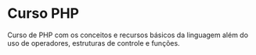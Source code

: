 # Curso PHP

Curso de PHP com os conceitos e recursos básicos da linguagem além do uso de operadores, estruturas de controle e funções.  
